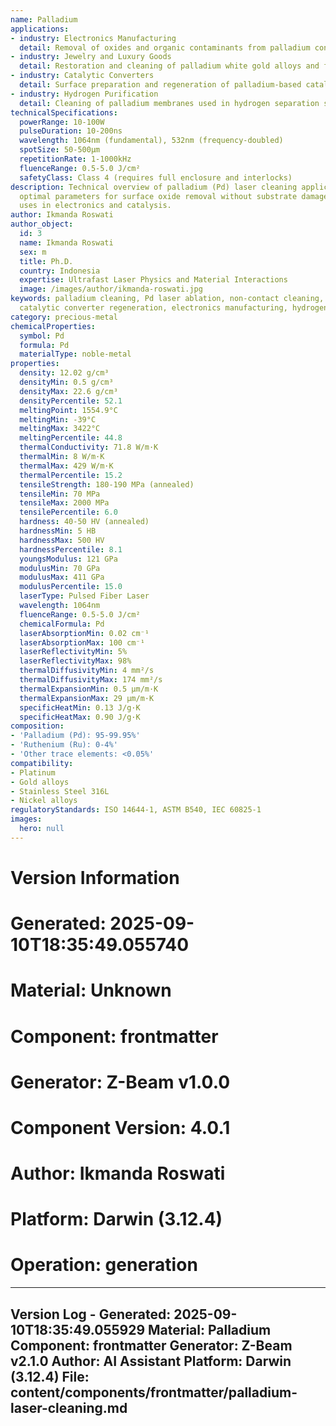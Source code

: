 ```yaml
---
name: Palladium
applications:
- industry: Electronics Manufacturing
  detail: Removal of oxides and organic contaminants from palladium contacts and connectors
- industry: Jewelry and Luxury Goods
  detail: Restoration and cleaning of palladium white gold alloys and fine components
- industry: Catalytic Converters
  detail: Surface preparation and regeneration of palladium-based catalytic substrates
- industry: Hydrogen Purification
  detail: Cleaning of palladium membranes used in hydrogen separation systems
technicalSpecifications:
  powerRange: 10-100W
  pulseDuration: 10-200ns
  wavelength: 1064nm (fundamental), 532nm (frequency-doubled)
  spotSize: 50-500μm
  repetitionRate: 1-1000kHz
  fluenceRange: 0.5-5.0 J/cm²
  safetyClass: Class 4 (requires full enclosure and interlocks)
description: Technical overview of palladium (Pd) laser cleaning applications, including
  optimal parameters for surface oxide removal without substrate damage, and industrial
  uses in electronics and catalysis.
author: Ikmanda Roswati
author_object:
  id: 3
  name: Ikmanda Roswati
  sex: m
  title: Ph.D.
  country: Indonesia
  expertise: Ultrafast Laser Physics and Material Interactions
  image: /images/author/ikmanda-roswati.jpg
keywords: palladium cleaning, Pd laser ablation, non-contact cleaning, surface decontamination,
  catalytic converter regeneration, electronics manufacturing, hydrogen membranes
category: precious-metal
chemicalProperties:
  symbol: Pd
  formula: Pd
  materialType: noble-metal
properties:
  density: 12.02 g/cm³
  densityMin: 0.5 g/cm³
  densityMax: 22.6 g/cm³
  densityPercentile: 52.1
  meltingPoint: 1554.9°C
  meltingMin: -39°C
  meltingMax: 3422°C
  meltingPercentile: 44.8
  thermalConductivity: 71.8 W/m·K
  thermalMin: 8 W/m·K
  thermalMax: 429 W/m·K
  thermalPercentile: 15.2
  tensileStrength: 180-190 MPa (annealed)
  tensileMin: 70 MPa
  tensileMax: 2000 MPa
  tensilePercentile: 6.0
  hardness: 40-50 HV (annealed)
  hardnessMin: 5 HB
  hardnessMax: 500 HV
  hardnessPercentile: 8.1
  youngsModulus: 121 GPa
  modulusMin: 70 GPa
  modulusMax: 411 GPa
  modulusPercentile: 15.0
  laserType: Pulsed Fiber Laser
  wavelength: 1064nm
  fluenceRange: 0.5-5.0 J/cm²
  chemicalFormula: Pd
  laserAbsorptionMin: 0.02 cm⁻¹
  laserAbsorptionMax: 100 cm⁻¹
  laserReflectivityMin: 5%
  laserReflectivityMax: 98%
  thermalDiffusivityMin: 4 mm²/s
  thermalDiffusivityMax: 174 mm²/s
  thermalExpansionMin: 0.5 µm/m·K
  thermalExpansionMax: 29 µm/m·K
  specificHeatMin: 0.13 J/g·K
  specificHeatMax: 0.90 J/g·K
composition:
- 'Palladium (Pd): 95-99.95%'
- 'Ruthenium (Ru): 0-4%'
- 'Other trace elements: <0.05%'
compatibility:
- Platinum
- Gold alloys
- Stainless Steel 316L
- Nickel alloys
regulatoryStandards: ISO 14644-1, ASTM B540, IEC 60825-1
images:
  hero: null
---
```



# Version Information
# Generated: 2025-09-10T18:35:49.055740
# Material: Unknown
# Component: frontmatter
# Generator: Z-Beam v1.0.0
# Component Version: 4.0.1
# Author: Ikmanda Roswati
# Platform: Darwin (3.12.4)
# Operation: generation

---
Version Log - Generated: 2025-09-10T18:35:49.055929
Material: Palladium
Component: frontmatter
Generator: Z-Beam v2.1.0
Author: AI Assistant
Platform: Darwin (3.12.4)
File: content/components/frontmatter/palladium-laser-cleaning.md
---